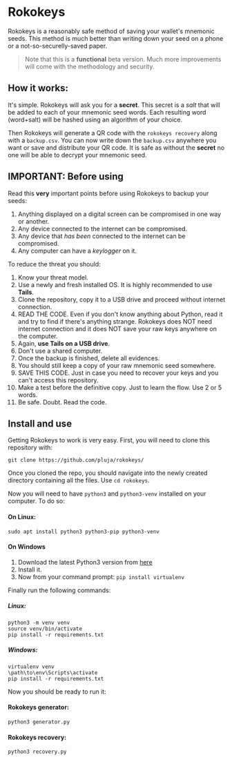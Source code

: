 # Rokokeys
Rokokeys is a reasonably safe method of saving your wallet's mnemonic seeds. This method is much better than writing down your seed on a phone or a not-so-securelly-saved paper.

> Note that this is a **functional** beta version. Much more improvements will come with the methodology and security.

## How it works:

It's simple. Rokokeys will ask you for a **secret**. This secret is a *salt* that will be added to each of your mnemonic seed words. Each resulting word (word+salt) will be hashed using an algorithm of your choice. 

Then Rokokeys will generate a QR code with the `rokokeys recovery` along with a `backup.csv`. You can now write down the `backup.csv` anywhere you want or save and distribute your QR code. It is safe as without the **secret** no one will be able to decrypt your mnemonic seed.

## IMPORTANT: Before using

Read this **very** important points before using Rokokeys to backup your seeds:
1. Anything displayed on a digital screen can be compromised in one way or another. 
2. Any device connected to the internet can be compromised.
3. Any device that *has been* connected to the internet can be compromised.
4. Any computer can have a *keylogger* on it.

To reduce the threat you should:
1. Know your threat model.
2. Use a newly and fresh installed OS. It is highly recommended to use **Tails**.
3. Clone the repository, copy it to a USB drive and proceed without internet connection.
4. READ THE CODE. Even if you don't know anything about Python, read it and try to find if there's anything strange. Rokokeys does NOT need internet connection and it does NOT save your raw keys anywhere on the computer.
5. Again, **use Tails on a USB drive**.
6. Don't use a shared computer.
7. Once the backup is finished, delete all evidences.
8. You should still keep a copy of your raw mnemonic seed somewhere.
9. SAVE THIS CODE. Just in case you need to recover your keys and you can't access this repository.
10. Make a test before the definitive copy. Just to learn the flow. Use 2 or 5 words.
10. Be safe. Doubt. Read the code.

## Install and use

Getting Rokokeys to work is very easy. First, you will need to clone this repository with:

`git clone https://github.com/pluja/rokokeys/`

Once you cloned the repo, you should navigate into the newly created directory containing all the files. Use `cd rokokeys`.

Now you will need to have `python3` and `python3-venv` installed on your computer. To do so:

#### On Linux:
`sudo apt install python3 python3-pip python3-venv`

#### On Windows
1. Download the latest Python3 version from [here](https://www.python.org/downloads/windows/)
2. Install it.
3. Now from your command prompt: `pip install virtualenv`

Finally run the following commands:
##### Linux:
```
python3 -m venv venv
source venv/bin/activate
pip install -r requirements.txt
```

##### Windows:
```
virtualenv venv
\path\to\env\Scripts\activate
pip install -r requirements.txt
```

Now you should be ready to run it:
#### Rokokeys generator:
`python3 generator.py`

#### Rokokeys recovery:
`python3 recovery.py`
